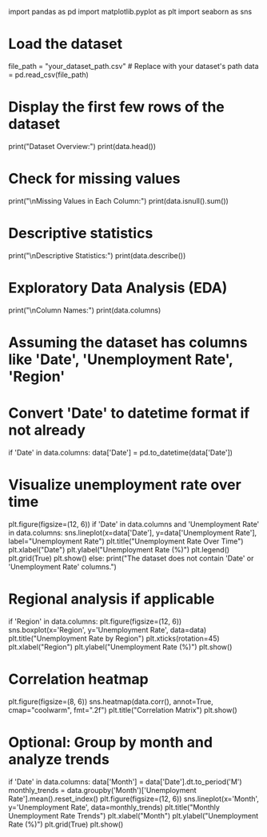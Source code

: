 import pandas as pd
import matplotlib.pyplot as plt
import seaborn as sns

# Load the dataset
file_path = "your_dataset_path.csv"  # Replace with your dataset's path
data = pd.read_csv(file_path)

# Display the first few rows of the dataset
print("Dataset Overview:")
print(data.head())

# Check for missing values
print("\nMissing Values in Each Column:")
print(data.isnull().sum())

# Descriptive statistics
print("\nDescriptive Statistics:")
print(data.describe())

# Exploratory Data Analysis (EDA)
print("\nColumn Names:")
print(data.columns)

# Assuming the dataset has columns like 'Date', 'Unemployment Rate', 'Region'
# Convert 'Date' to datetime format if not already
if 'Date' in data.columns:
    data['Date'] = pd.to_datetime(data['Date'])

# Visualize unemployment rate over time
plt.figure(figsize=(12, 6))
if 'Date' in data.columns and 'Unemployment Rate' in data.columns:
    sns.lineplot(x=data['Date'], y=data['Unemployment Rate'], label="Unemployment Rate")
    plt.title("Unemployment Rate Over Time")
    plt.xlabel("Date")
    plt.ylabel("Unemployment Rate (%)")
    plt.legend()
    plt.grid(True)
    plt.show()
else:
    print("The dataset does not contain 'Date' or 'Unemployment Rate' columns.")

# Regional analysis if applicable
if 'Region' in data.columns:
    plt.figure(figsize=(12, 6))
    sns.boxplot(x='Region', y='Unemployment Rate', data=data)
    plt.title("Unemployment Rate by Region")
    plt.xticks(rotation=45)
    plt.xlabel("Region")
    plt.ylabel("Unemployment Rate (%)")
    plt.show()

# Correlation heatmap
plt.figure(figsize=(8, 6))
sns.heatmap(data.corr(), annot=True, cmap="coolwarm", fmt=".2f")
plt.title("Correlation Matrix")
plt.show()

# Optional: Group by month and analyze trends
if 'Date' in data.columns:
    data['Month'] = data['Date'].dt.to_period('M')
    monthly_trends = data.groupby('Month')['Unemployment Rate'].mean().reset_index()
    plt.figure(figsize=(12, 6))
    sns.lineplot(x='Month', y='Unemployment Rate', data=monthly_trends)
    plt.title("Monthly Unemployment Rate Trends")
    plt.xlabel("Month")
    plt.ylabel("Unemployment Rate (%)")
    plt.grid(True)
    plt.show()
